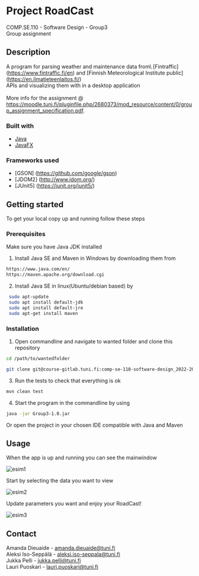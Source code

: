 # Project RoadCast
COMP.SE.110 - Software Design - Group3\
Group assignment


## Description
A program for parsing weather and maintenance data from\ 
[Fintraffic] (https://www.fintraffic.fi/en) and [Finnish Meteorological Institute public] (https://en.ilmatieteenlaitos.fi/)\
APIs and visualizing them with in a desktop application\
\
More info for the assignment @ https://moodle.tuni.fi/pluginfile.php/2680373/mod_resource/content/0/group_assignment_specification.pdf.


### Built with
* [Java](https://www.java.com/en/)
* [JavaFX](https://openjfx.io/)

### Frameworks used
* [GSON] (https://github.com/google/gson)
* [JDOM2] (http://www.jdom.org/)
* [JUnit5] (https://junit.org/junit5/)


## Getting started
To get your local copy up and running follow these steps

### Prerequisites
Make sure you have Java JDK installed

1. Install Java SE and Maven in Windows by downloading them from 
  ```sh
  https://www.java.com/en/
  https://maven.apache.org/download.cgi
  ```
 2. Install Java SE in linux(Ubuntu/debian based) by  
  ```sh
   sudo apt-update
   sudo apt install default-jdk
   sudo apt install default-jre
   sudo apt-get install maven
   ```


### Installation
1. Open commandline and navigate to wanted folder and clone this repository
 ```sh
 cd /path/to/wantedfolder
 ```
 ```sh
 git clone git@course-gitlab.tuni.fi:comp-se-110-software-design_2022-2023/group-3.git nameyouwanttouse
 ```
 3. Run the tests to check that everything is ok
 ```sh
 mvn clean test
 ```
 4. Start the program in the commandline by using
 ```sh
 java -jar Group3-1.0.jar
 ```
 Or open the project in your chosen IDE compatible with Java and Maven


## Usage
 When the app is up and running you can see the mainwindow
 
 ![esim1](https://course-gitlab.tuni.fi/comp-se-110-software-design_2022-2023/group-3/-/blob/main/Documents/Pictures/mainwindow.png?raw=true)
 
 Start by selecting the data you want to view
 
 ![esim2](https://course-gitlab.tuni.fi/comp-se-110-software-design_2022-2023/group-3/-/blob/main/Documents/Pictures/selectdata.png?raw=true)
 
 Update parameters you want and enjoy your RoadCast!
 
 ![esim3](https://course-gitlab.tuni.fi/comp-se-110-software-design_2022-2023/group-3/-/blob/main/Documents/Pictures/parameters.png?raw=true)
 

## Contact
Amanda Dieuaide - amanda.dieuaide@tuni.fi\
Aleksi Iso-Seppälä - aleksi.iso-seppala@tuni.fi\
Jukka Pelli - jukka.pelli@tuni.fi\
Lauri Puoskari - lauri.puoskari@tuni.fi